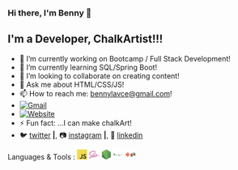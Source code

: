 ### Hi there, I'm Benny 👋

## I'm a Developer,  ChalkArtist!!!

- 🔭 I’m currently working on Bootcamp / Full Stack Development!
- 🌱 I’m currently learning SQL/Spring Boot!
- 👯 I’m looking to collaborate on creating content!
- 💬 Ask me about HTML/CSS/JS!
- 📫 How to reach me: bennylavce@gmail.com!
- [![Gmail](https://img.shields.io/badge/-Gmail-c14438?style=flat&logo=Gmail&logoColor=white)](mailto:bennylavce@gmail.com)
- [![Website](https://img.shields.io/badge/-Website-blueviolet)](https://)
- ⚡ Fun fact: ...I can make chalkArt!
- 🐦 [twitter][twitter] **|**, 📷 [instagram][instagram] **|**, 👔 [linkedin][linkedin]

[website]: https://bradgarropy.com
[twitter]: https://twitter.com/ByKeGer
[instagram]: https://www.instagram.com/bendzamin_benny/
[linkedin]: https://linkedin.com/in/bradgarropy




Languages & Tools :
<code><img height="20" src="https://raw.githubusercontent.com/github/explore/80688e429a7d4ef2fca1e82350fe8e3517d3494d/topics/javascript/javascript.png"></code>
<code><img height="20" src="https://raw.githubusercontent.com/github/explore/80688e429a7d4ef2fca1e82350fe8e3517d3494d/topics/sass/sass.png"></code>
<code><img height="20" src="https://raw.githubusercontent.com/github/explore/80688e429a7d4ef2fca1e82350fe8e3517d3494d/topics/nodejs/nodejs.png"></code>
<code><img height="20" src="https://raw.githubusercontent.com/github/explore/80688e429a7d4ef2fca1e82350fe8e3517d3494d/topics/mongodb/mongodb.png"></code>
<code><img height="20" src="https://raw.githubusercontent.com/github/explore/80688e429a7d4ef2fca1e82350fe8e3517d3494d/topics/git/git.png"></code>

<br />
